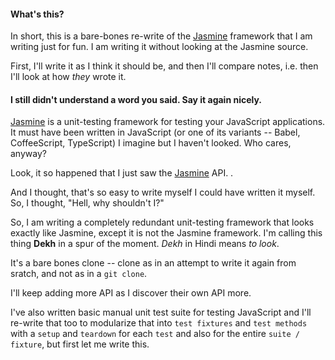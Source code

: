 #### What's this?

In short, this is a bare-bones re-write of the [Jasmine](https://jasmine.github.io/) framework that I am writing just for fun. I am writing it without looking at the Jasmine source.

First, I'll write it as I think it should be, and then I'll compare notes, i.e. then I'll look at how *they* wrote it.

#### I still didn't understand a word you said. Say it again nicely.
[Jasmine](https://jasmine.github.io/) is a unit-testing framework for testing your JavaScript applications. It must have been written in JavaScript (or one of its variants -- Babel, CoffeeScript, TypeScript) I imagine but I haven't looked. Who cares, anyway?

Look, it so happened that I just saw the [Jasmine](https://jasmine.github.io/) API. .

And I thought, that's so easy to write myself I could have written it myself. So, I thought, "Hell, why shouldn't I?"

So, I am writing a completely redundant unit-testing framework that looks exactly like Jasmine, except it is not the Jasmine framework. I'm calling this thing **Dekh** in a spur of the moment. *Dekh* in Hindi means *to look*.

It's a bare bones clone -- clone as in an attempt to write it again from sratch, and not as in a `git clone`.

I'll keep adding more API as I discover their own API more.

I've also written basic manual unit test suite for testing JavaScript and I'll re-write that too to modularize that into `test fixtures` and `test methods` with a `setup` and `teardown` for each `test` and also for the entire `suite / fixture`, but first let me write this.

